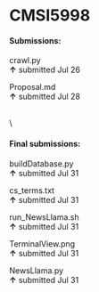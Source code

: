 # CMSI5998

#### Submissions:   
crawl.py  
**↑**   submitted Jul 26   
    
Proposal.md    
**↑**   submitted Jul 28

\
\  

#### Final submissions:   
buildDatabase.py    
**↑**   submitted Jul 31    
    
cs_terms.txt    
**↑**   submitted Jul 31   
     
run_NewsLlama.sh    
**↑**   submitted Jul 31   
     
TerminalView.png   
**↑**   submitted Jul 31   

NewsLlama.py    
**↑**   submitted Jul 31   
 
